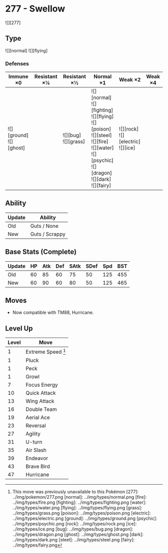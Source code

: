 # 277 - Swellow
![][277]

## Type

![][normal]  ![][flying]

### Defenses

Immune ×0                     | Resistant ×¼ | Resistant ×½               | Normal ×1                                                                                                                                                         | Weak ×2                                    | Weak ×4
---                           | ---          | ---                        | ---                                                                                                                                                               | ---                                        | ---
![][ground]<br>![][ghost]<br> | &nbsp;       | ![][bug]<br>![][grass]<br> | ![][normal]<br>![][fighting]<br>![][flying]<br>![][poison]<br>![][steel]<br>![][fire]<br>![][water]<br>![][psychic]<br>![][dragon]<br>![][dark]<br>![][fairy]<br> | ![][rock]<br>![][electric]<br>![][ice]<br> | &nbsp;

## Ability

Update | Ability
---    | ---
Old    | Guts / None
New    | Guts / Scrappy

## Base Stats (Complete)

Update | HP  | Atk | Def | SAtk | SDef | Spd | BST
---    | --- | --- | --- | ---  | ---  | --- | ---
Old    | 60  | 85  | 60  | 75   | 50   | 125 | 455
New    | 60  | 90  | 60  | 80   | 50   | 125 | 465

## Moves

 - Now compatible with TM88, Hurricane.

## Level Up

Level | Move
---   | ---
1     | Extreme Speed [^1]
1     | Pluck
1     | Peck
1     | Growl
7     | Focus Energy
10    | Quick Attack
13    | Wing Attack
16    | Double Team
19    | Aerial Ace
23    | Reversal
27    | Agility
31    | U-turn
35    | Air Slash
39    | Endeavor
43    | Brave Bird
47    | Hurricane

[^1]: This move was previously unavailable to this Pokémon
[277]: ../img/pokemon/277.png
[normal]: ../img/types/normal.png
[fire]: ../img/types/fire.png
[fighting]: ../img/types/fighting.png
[water]: ../img/types/water.png
[flying]: ../img/types/flying.png
[grass]: ../img/types/grass.png
[poison]: ../img/types/poison.png
[electric]: ../img/types/electric.png
[ground]: ../img/types/ground.png
[psychic]: ../img/types/psychic.png
[rock]: ../img/types/rock.png
[ice]: ../img/types/ice.png
[bug]: ../img/types/bug.png
[dragon]: ../img/types/dragon.png
[ghost]: ../img/types/ghost.png
[dark]: ../img/types/dark.png
[steel]: ../img/types/steel.png
[fairy]: ../img/types/fairy.png
